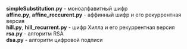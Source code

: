 <b>simpleSubstitution.py</b> - моноалфавитный шифр <br />
<b>affine.py</b>, <b>affine_reccurent.py</b> - аффинный шифр и его рекуррентная версия <br />
<b>hill.py</b>, <b>hill_recurrent.py</b> - шифр Хилла и его рекуррентная версия <br />
<b>rsa.py</b> - алгоритм RSA <br />
<b>dsa.py</b> - алгоритм цифровой подписи <br />
